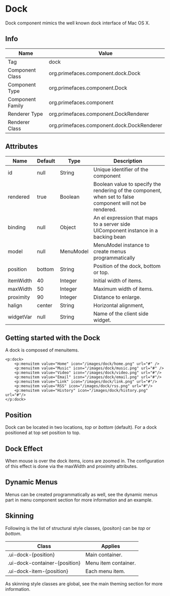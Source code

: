 # Dock

Dock component mimics the well known dock interface of Mac OS X.

## Info

| Name | Value |
| - | - |
| Tag | dock
| Component Class | org.primefaces.component.dock.Dock
| Component Type | org.primefaces.component.Dock
| Component Family | org.primefaces.component |
| Renderer Type | org.primefaces.component.DockRenderer
| Renderer Class | org.primefaces.component.dock.DockRenderer

## Attributes

| Name | Default | Type | Description | 
| --- | --- | --- | --- |
| id | null | String | Unique identifier of the component
| rendered | true | Boolean | Boolean value to specify the rendering of the component, when set to false component will not be rendered.
| binding | null | Object | An el expression that maps to a server side UIComponent instance in a backing bean
| model | null | MenuModel | MenuModel instance to create menus programmatically
| position | bottom | String | Position of the dock, bottom or top.
| itemWidth | 40 | Integer | Initial width of items.
| maxWidth | 50 | Integer | Maximum width of items.
| proximity | 90 | Integer | Distance to enlarge.
| halign | center | String | Horizontal alignment,
| widgetVar | null | String | Name of the client side widget.


## Getting started with the Dock
A dock is composed of menuitems.

```xhtml
<p:dock>
    <p:menuitem value="Home" icon="/images/dock/home.png" url="#" />
    <p:menuitem value="Music" icon="/images/dock/music.png" url="#" />
    <p:menuitem value="Video" icon="/images/dock/video.png" url="#"/>
    <p:menuitem value="Email" icon="/images/dock/email.png" url="#"/>
    <p:menuitem value="Link" icon="/images/dock/link.png" url="#"/>
    <p:menuitem value="RSS" icon="/images/dock/rss.png" url="#"/>
    <p:menuitem value="History" icon="/images/dock/history.png" url="#"/>
</p:dock>
```
## Position
Dock can be located in two locations, _top_ or _bottom_ (default). For a dock positioned at top set
position to top.

## Dock Effect
When mouse is over the dock items, icons are zoomed in. The configuration of this effect is done
via the maxWidth and proximity attributes.

## Dynamic Menus
Menus can be created programmatically as well, see the dynamic menus part in menu component
section for more information and an example.

## Skinning
Following is the list of structural style classes, {positon} can be _top_ or _bottom_.

| Class | Applies | 
| --- | --- | 
| .ui-dock-{position} | Main container.
| .ui-dock-container-{position} | Menu item container.
| .ui-dock-item-{position} | Each menu item.

As skinning style classes are global, see the main theming section for more information.
